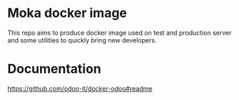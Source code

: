 # Moka docker image

This repo aims to produce docker image used on test
and production server and some utilities to quickly
bring new developers.

# Documentation

https://github.com/odoo-it/docker-odoo#readme
